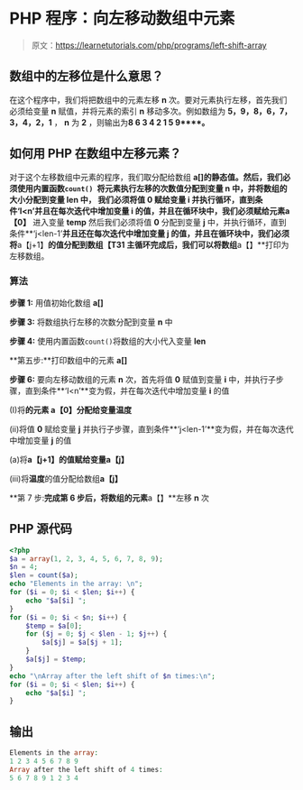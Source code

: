 # PHP 程序：向左移动数组中元素

> 原文：<https://learnetutorials.com/php/programs/left-shift-array>

## 数组中的左移位是什么意思？

在这个程序中，我们将把数组中的元素左移 **n** 次。要对元素执行左移，首先我们必须给变量 **n** 赋值，并将元素的索引 **n** 移动多次。例如数组为 **5，9，8，6，7，3，4，2，1** ， **n** 为 **2** ，则输出为**8 6 3 4 2 1 5 9****。**

## 如何用 PHP 在数组中左移元素？

对于这个左移数组中元素的程序，我们取分配给数组 **a[]的静态值。**然后，我们必须使用内置函数`count() `将元素执行左移的次数值分配到变量 **n** 中，并将数组的大小分配到变量 **len** 中， 我们必须将值 **0** 赋给变量 **i** 并执行循环，直到条件**‘I<n’**并且在每次迭代中增加变量 **i** 的值，并且在循环块中，我们必须赋给元素**a【0】** 进入变量 **temp** 然后我们必须将值 **0** 分配到变量 **j** 中，并执行循环，直到条件**‘j<len-1’**并且还在每次迭代中增加变量 **j** 的值，并且在循环块中，我们必须将**a【j+1】**的值分配到数组【T31 主循环完成后，我们可以将数组**a【】**打印为左移数组。

### 算法

**步骤 1:** 用值初始化数组 **a[]**

**步骤 3:** 将数组执行左移的次数分配到变量 **n** 中

**步骤 4:** 使用内置函数`count()`将数组的大小代入变量 **len**

**第五步:**打印数组中的元素 **a[]**

**步骤 6:** 要向左移动数组的元素 **n** 次，首先将值 **0** 赋值到变量 **i** 中，并执行子步骤，直到条件**‘I<n’**变为假，并在每次迭代中增加变量 **i** 的值

(I)将**的元素 a【0】**分配给变量**温度**

(ii)将值 **0** 赋给变量 **j** 并执行子步骤，直到条件**‘j<len-1’**变为假，并在每次迭代中增加变量 **j** 的值

(a)将**a【j+1】**的值赋给变量**a【j】**

(iii)将**温度**的值分配给数组**a【j】**

**第 7 步:**完成第 6 步后，将数组的元素**a【】**左移 **n** 次

## PHP 源代码

```php
<?php
$a = array(1, 2, 3, 4, 5, 6, 7, 8, 9);
$n = 4;
$len = count($a);
echo "Elements in the array: \n";
for ($i = 0; $i < $len; $i++) {
    echo "$a[$i] ";
}
for ($i = 0; $i < $n; $i++) {
    $temp = $a[0];
    for ($j = 0; $j < $len - 1; $j++) {
        $a[$j] = $a[$j + 1];
    }
    $a[$j] = $temp;
}
echo "\nArray after the left shift of $n times:\n";
for ($i = 0; $i < $len; $i++) {
    echo "$a[$i] ";
}

```

## 输出

```php
Elements in the array:
1 2 3 4 5 6 7 8 9
Array after the left shift of 4 times:
5 6 7 8 9 1 2 3 4
```